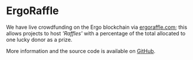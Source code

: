 # ErgoRaffle

We have live crowdfunding on the Ergo blockchain via [ergoraffle.com](https://ergoraffle.com); this allows projects to host *'Raffles'* with a percentage of the total allocated to one lucky donor as a prize. 

More information and the source code is available on [GitHub](https://github.com/ErgoRaffle).
